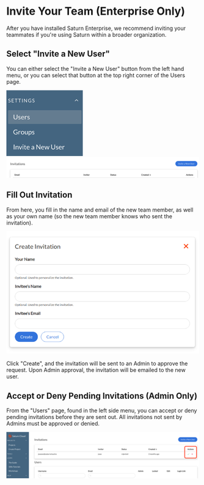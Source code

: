 # Invite Your Team (Enterprise Only)

After you have installed Saturn Enterprise, we recommend inviting your teammates if you're using Saturn within a broader organization. 

## Select "Invite a New User"
You can either select the "Invite a New User" button from the left hand menu, or you can select that button at the top right corner of the Users page.

<img src = "/images/docs/users_menu1.png" style="width:200px;" alt="Screenshot of Saturn Cloud side menu with Users highlighted" class="doc-image">
<img src="/images/docs/users2.png" alt="Screenshot of Saturn Cloud Users page, showing Invite New User at top right" class="doc-image">

## Fill Out Invitation
From here, you fill in the name and email of the new team member, as well as your own name (so the new team member knows who sent the invitation). 

<img src="/images/docs/invite-user.png" alt="Screenshot of Saturn Cloud Create Invitation form" class="doc-image">

Click "Create", and the invitation will be sent to an Admin to approve the request. Upon Admin approval, the invitation will be emailed to the new user.

## Accept or Deny Pending Invitations (Admin Only)

From the "Users" page, found in the left side menu, you can accept or deny pending invitations before they are sent out. All invitations not sent by Admins must be approved or denied.

<img src="/images/docs/invites_admin.png" alt="Screenshot of Saturn Cloud Users page showing an invitation at top, with the admin options circled in red" class="doc-image">

